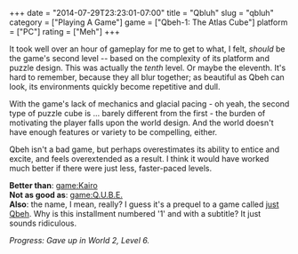 +++
date = "2014-07-29T23:23:01-07:00"
title = "Qbluh"
slug = "qbluh"
category = ["Playing A Game"]
game = ["Qbeh-1: The Atlas Cube"]
platform = ["PC"]
rating = ["Meh"]
+++

It took well over an hour of gameplay for me to get to what, I felt, <i>should</i> be the game's second level -- based on the complexity of its platform and puzzle design.  This was actually the <i>tenth</i> level.  Or maybe the eleventh.  It's hard to remember, because they all blur together; as beautiful as Qbeh can look, its environments quickly become repetitive and dull.

With the game's lack of mechanics and glacial pacing - oh yeah, the second type of puzzle cube is ... barely different from the first - the burden of motivating the player falls upon the world design.  And the world doesn't have enough features or variety to be compelling, either.

Qbeh isn't a bad game, but perhaps overestimates its ability to entice and excite, and feels overextended as a result.  I think it would have worked much better if there were just less, faster-paced levels.

<b>Better than</b>: <game:Kairo>  
<b>Not as good as</b>: <game:Q.U.B.E.>  
<b>Also</b>: the name, I mean, really?  I guess it's a prequel to a game called <a href="http://www.desura.com/games/qbeh">just Qbeh</a>.  Why is this installment numbered '1' and with a subtitle?  It just sounds ridiculous.

<i>Progress: Gave up in World 2, Level 6.</i>